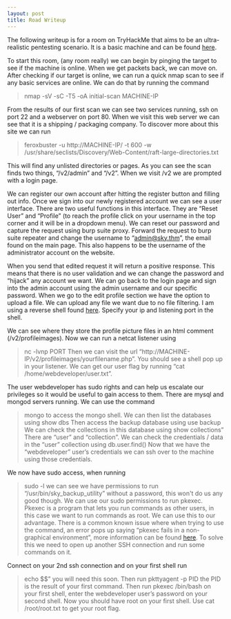 ```yaml
---
layout: post
title: Road Writeup
---
```


The following writeup is for a room on TryHackMe that aims to be an ultra-realistic pentesting scenario. It is a basic machine and can be found [here](https://tryhackme.com/room/road). 

To start this room, (any room really) we can begin by pinging the target to see if the machine is online. When we get packets back, we can move on. After checking if our target is online, we can run a quick nmap scan to see if any basic services are online. We can do that by running the command 
>nmap -sV -sC -T5 -oA initial-scan MACHINE-IP

From the results of our first scan we can see two services running, ssh on port 22 and a webserver on port 80. When we visit this web server we can see that it is a shipping / packaging company. To discover more about this site we can run 
>feroxbuster -u http://MACHINE-IP/ -t 600 -w /usr/share/seclists/Discovery/Web-Content/raft-large-directories.txt

 This will find any unlisted directories or pages. As you can see the scan finds two things, “/v2/admin” and “/v2”. When we visit /v2 we are prompted with a login page. 

We can register our own account after hitting the register button and filling out info. Once we sign into our newly registered account we can see a user interface. There are two useful functions in this interface. They are “Reset User” and “Profile” (to reach the profile click on your username in the top corner and it will be in a dropdown menu). We can reset our password and capture the request using burp suite proxy. Forward the request to burp suite repeater and change the username to “admin@sky.thm”, the email found on the main page. This also happens to be the username of the administrator account on the website.

When you send that edited request it will return a positive response. This means that there is no user validation and we can change the password and “hijack” any account we want. We can go back to the login page and sign into the admin account using the admin username and our specific password. When we go to the edit profile section we have the option to upload a file. We can upload any file we want due to no file filtering. I am using a reverse shell found [here](https://github.com/pentestmonkey/php-reverse-shell/blob/master/php-reverse-shell.php). Specify your ip and listening port in the shell.

We can see where they store the profile picture files in an html comment (/v2/profileimages).
Now we can run a netcat listener using 
>nc -lvnp PORT
Then we can visit the url “http://MACHINE-IP/v2/profileimages/yourfilename.php”. You should see a shell pop up in your listener. We can get our user flag by running “cat /home/webdeveloper/user.txt”.

The user webdeveloper has sudo rights and can help us escalate our privileges so it would be useful to gain access to them. There are mysql and mongod servers running. We can use the command
>mongo 
to access the mongo shell. We can then list the databases using 
>show dbs 
Then access the 
>backup 
database using 
>use backup
We can check the collections in this database using 
>show collections”
There are “user” and “collection”. We can check the credentials / data in the “user” collection using 
>db.user.find()
Now that we have the “webdeveloper” user’s credentials we can ssh over to the machine using those credentials. 

We now have sudo access, when running 
>sudo -l 
we can see we have permissions to run “/usr/bin/sky_backup_utility” without a password, this won't do us any good though. We can use our sudo permissions to run pkexec. Pkexec is a program that lets you run commands as other users, in this case we want to run commands as root. We can use this to our advantage. There is a common known issue where when trying to use the command, an error pops up saying “pkexec fails in a non-graphical environment”, more information can be found [here](https://bugs.launchpad.net/ubuntu/+source/policykit-1/+bug/1821415). To solve this we need to open up another SSH connection and run some commands on it.

Connect on your 2nd ssh connection and on your first shell run 
>echo $$” 
you will need this soon. Then run 
>pkttyagent -p PID
the PID is the result of your first command. Then run 
>pkexec /bin/bash
on your first shell, enter the webdeveloper user’s password on your second shell. Now you should have root on your first shell. Use 
>cat /root/root.txt
to get your root flag.
